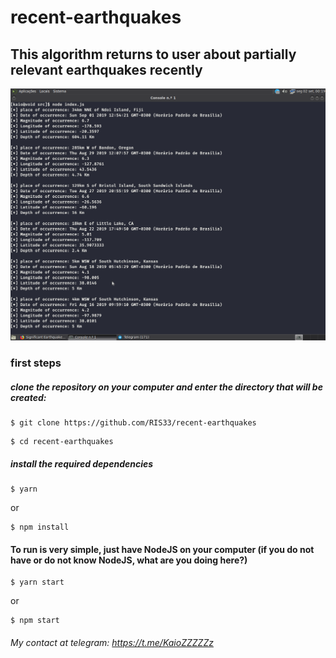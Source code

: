 # recent-earthquakes

## This algorithm returns to user about partially relevant earthquakes recently

![](assets/output.png)

### first steps

##### clone the repository on your computer and enter the directory that will be created:

```
$ git clone https://github.com/RIS33/recent-earthquakes
```

```
$ cd recent-earthquakes
```

##### install the required dependencies

```
$ yarn
```

or

```
$ npm install
```

#### To run is very simple, just have NodeJS on your computer (if you do not have or do not know NodeJS, what are you doing here?)

```
$ yarn start
```

or

```
$ npm start
```

###### My contact at telegram: https://t.me/KaioZZZZZz
